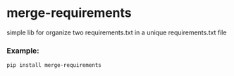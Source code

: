 # merge-requirements

simple lib for organize two requirements.txt in a unique requirements.txt file

### Example:

```script
pip install merge-requirements
```
